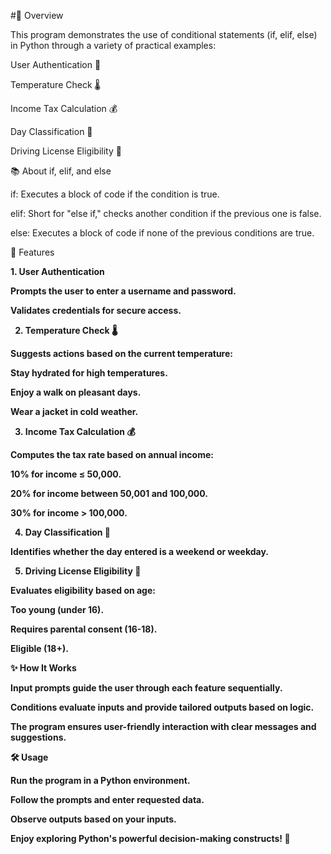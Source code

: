 #🚀 Overview

This program demonstrates the use of conditional statements (if, elif, else) in Python through a variety of practical examples:

User Authentication 🔐

Temperature Check 🌡️

Income Tax Calculation 💰

Day Classification 📅

Driving License Eligibility 🚗

📚 About if, elif, and else

if: Executes a block of code if the condition is true.

elif: Short for "else if," checks another condition if the previous one is false.

else: Executes a block of code if none of the previous conditions are true.

🔑 Features

<b>1. User Authentication <b>

Prompts the user to enter a username and password.

Validates credentials for secure access.

2. Temperature Check 🌡️

Suggests actions based on the current temperature:

Stay hydrated for high temperatures.

Enjoy a walk on pleasant days.

Wear a jacket in cold weather.

3. Income Tax Calculation 💰

Computes the tax rate based on annual income:

10% for income ≤ 50,000.

20% for income between 50,001 and 100,000.

30% for income > 100,000.

4. Day Classification 📅

Identifies whether the day entered is a weekend or weekday.

5. Driving License Eligibility 🚗

Evaluates eligibility based on age:

Too young (under 16).

Requires parental consent (16-18).

Eligible (18+).

✨ How It Works

Input prompts guide the user through each feature sequentially.

Conditions evaluate inputs and provide tailored outputs based on logic.

The program ensures user-friendly interaction with clear messages and suggestions.

🛠️ Usage

Run the program in a Python environment.

Follow the prompts and enter requested data.

Observe outputs based on your inputs.

Enjoy exploring Python's powerful decision-making constructs! 🐍

